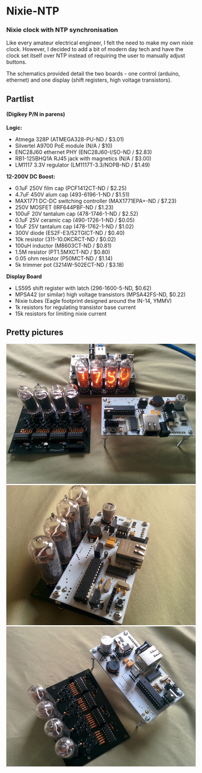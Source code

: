 # Nixie-NTP

### Nixie clock with NTP synchronisation

Like every amateur electrical engineer, I felt the need to make my own nixie
clock. However, I decided to add a bit of modern day tech and have the clock
set itself over NTP instead of requiring the user to manually adjust buttons.

The schematics provided detail the two boards - one control (arduino, ethernet)
and one display (shift registers, high voltage transistors).

## Partlist
#### (Digikey P/N in parens)

**Logic:**

- Atmega 328P (ATMEGA328-PU-ND / $3.01)
- Silvertel A9700 PoE module (N/A / $10)
- ENC28J60 ethernet PHY (ENC28J60-I/SO-ND / $2.83)
- RB1-125BHQ1A RJ45 jack with magnetics (N/A / $3.00)
- LM1117 3.3V regulator (LM1117T-3.3/NOPB-ND / $1.49)

**12-200V DC Boost:**
- 0.1uF 250V film cap (PCF1412CT-ND / $2.25)
- 4.7uF 450V alum cap (493-6196-1-ND / $1.51)
- MAX1771 DC-DC switching controller (MAX1771EPA+-ND / $7.23)
- 250V MOSFET (IRF644PBF-ND / $1.23)
- 100uF 20V tantalum cap (478-1746-1-ND / $2.52)
- 0.1uF 25V ceramic cap (490-1726-1-ND / $0.05)
- 10uF 25V tantalum cap (478-1762-1-ND / $1.02)
- 300V diode (ES2F-E3/52TGICT-ND / $0.40)
- 10k resistor (311-10.0KCRCT-ND / $0.02)
- 100uH inductor (M8603CT-ND / $0.81)
- 1.5M resistor (PT1.5MXCT-ND / $0.80)
- 0.05 ohm resistor (P50MCT-ND / $1.14)
- 5k trimmer pot (3214W-502ECT-ND / $3.18)

**Display Board**

- LS595 shift register with latch (296-1600-5-ND, $0.62)
- MPSA42 (or similar) high voltage transistors (MPSA42FS-ND, $0.22)
- Nixie tubes (Eagle footprint designed around the IN-14, YMMV)
- 1k resistors for regulating transistor base current
- 15k resistors for limiting nixie current

## Pretty pictures

![Pretty](/Pics/showcase.jpg?raw=true "It's alive")
![Logic](/Pics/logic.jpg?raw=true "Forward display")
![Display Logic](/Pics/display.jpg?raw=true "Display logic")
